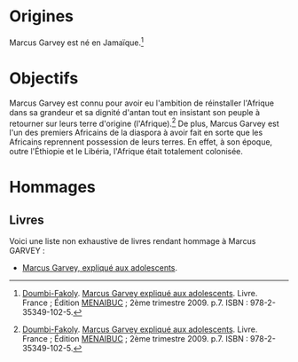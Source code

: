 <!-- TITLE: Marcus Gavey -->
<!-- SUBTITLE: Présentation de Marcus Gavey -->

# Origines
Marcus Garvey est né en Jamaïque.[^1]

# Objectifs
Marcus Garvey est connu pour avoir eu l'ambition de réinstaller l'Afrique dans sa grandeur et sa dignité d'antan tout en insistant son peuple à retourner sur leurs terre d'origine (l'Afrique).[^1]
De plus, Marcus Garvey est l'un des premiers Africains de la diaspora à avoir fait en sorte que les Africains reprennent possession de leurs terres. En effet, à son époque, outre l'Éthiopie et le Libéria, l'Afrique était totalement colonisée.

# Hommages
## Livres
Voici une liste non exhaustive de livres rendant hommage à Marcus GARVEY :
* [Marcus Garvey, expliqué aux adolescents]().


[^1]: [Doumbi-Fakoly](). [Marcus Garvey expliqué aux adolescents](). Livre. France ; Édition [MENAIBUC]() ; 2ème trimestre 2009. p.7. ISBN : 978-2-35349-102-5. 